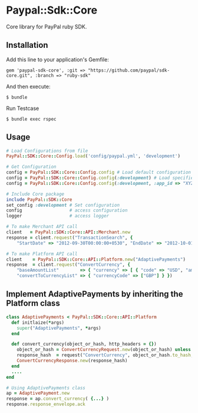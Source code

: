 # Paypal::Sdk::Core

Core library for PayPal ruby SDK.

## Installation

Add this line to your application's Gemfile:

    gem 'paypal-sdk-core', :git => "https://github.com/paypal/sdk-core.git", :branch => "ruby-sdk"

And then execute:

    $ bundle

Run Testcase

    $ bundle exec rspec


## Usage

```ruby
# Load Configurations from file
PayPal::SDK::Core::Config.load('config/paypal.yml', 'development')

# Get Configuration
config = PayPal::SDK::Core::Config.config # Load default configuration
config = PayPal::SDK::Core::Config.config(:development) # Load specified environment configuration
config = PayPal::SDK::Core::Config.config(:development, :app_id => "XYZ") # Override configuration

# Include Core package
include PayPal::SDK::Core
set_config :development # Set configuration
config  				# access configuration
logger  				# access logger

# To make Merchant API call
client   = PayPal::SDK::Core::API::Merchant.new
response = client.request("TransactionSearch", {
    "StartDate" => "2012-09-30T00:00:00+0530", "EndDate" => "2012-10-01T00:00:00+0530" })

# To make Platform API call
client    = PayPal::SDK::Core::API::Platform.new("AdaptivePayments")
response  = client.request("ConvertCurrency", {
    "baseAmountList"        => { "currency" => [ { "code" => "USD", "amount" => "2.0"} ]},
    "convertToCurrencyList" => { "currencyCode" => ["GBP"] } })
```

## Implement AdaptivePayments by inheriting the Platform class

```ruby
class AdaptivePayments < PayPal::SDK::Core::API::Platform
  def initlaize(*args)
    super("AdaptivePayments", *args)
  end

  def convert_currency(object_or_hash, http_headers = {})
    object_or_hash = ConvertCurrencyRequest.new(object_or_hash) unless object_or_hash.is_a? ConvertCurrencyRequest
    response_hash  = request("ConvertCurrency", object_or_hash.to_hash, http_headers)
    ConvertCurrencyResponse.new(response_hash)
  end
  ....
end

# Using AdaptivePayments class
ap = AdaptivePayment.new
response = ap.convert_currency( {...} )
response.response_envelope.ack
```
